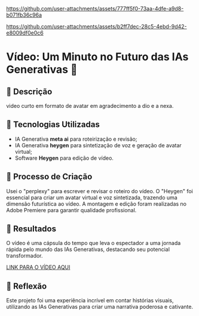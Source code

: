 

https://github.com/user-attachments/assets/777ff5f0-73aa-4dfe-a9d8-b071fb36c96a



https://github.com/user-attachments/assets/b2ff7dec-28c5-4ebd-9d42-e8009df0e0c6

# Vídeo: Um Minuto no Futuro das IAs Generativas 🎥

## 📒 Descrição
video curto em formato de avatar em agradecimento a dio e a nexa.

## 🤖 Tecnologias Utilizadas
- IA Generativa **meta ai** para roteirização e revisão;
- IA Generativa **heygen** para sintetização de voz e geração de avatar virtual;
- Software **Heygen** para edição de vídeo.

## 🧐 Processo de Criação
Usei o "perplexy" para escrever e revisar o roteiro do vídeo. O "Heygen" foi essencial para criar um avatar virtual e voz sintetizada, trazendo uma dimensão futurística ao vídeo. A montagem e edição foram realizadas no Adobe Premiere para garantir qualidade profissional.

## 🚀 Resultados
O vídeo é uma cápsula do tempo que leva o espectador a uma jornada rápida pelo mundo das IAs Generativas, destacando seu potencial transformador.

[LINK PARA O VÍDEO AQUI]()

## 💭 Reflexão
Este projeto foi uma experiência incrível em contar histórias visuais, utilizando as IAs Generativas para criar uma narrativa poderosa e cativante.
